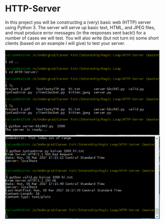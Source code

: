 # HTTP-Server

In this project you will be constructing a (very) basic web (HTTP) server using Python 3. The server will serve up basic text, HTML, and JPEG files, and must produce error messages (in the responses sent back!) for a number of cases we will test. You will also write (but not turn in) some short clients (based on an example I will give) to test your server.

![LIFE](/server.PNG "Step 1")
![LIFE](/client.PNG "Step 2")